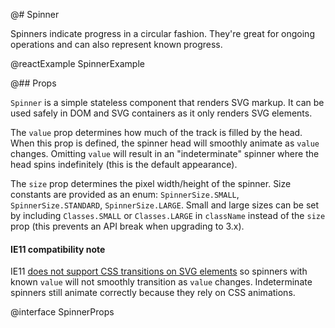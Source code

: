 @# Spinner

Spinners indicate progress in a circular fashion. They're great for ongoing
operations and can also represent known progress.

@reactExample SpinnerExample

@## Props

`Spinner` is a simple stateless component that renders SVG markup. It can be
used safely in DOM and SVG containers as it only renders SVG elements.

The `value` prop determines how much of the track is filled by the head. When
this prop is defined, the spinner head will smoothly animate as `value`
changes. Omitting `value` will result in an "indeterminate" spinner where the
head spins indefinitely (this is the default appearance).

The `size` prop determines the pixel width/height of the spinner. Size constants
are provided as an enum: `SpinnerSize.SMALL`,
`SpinnerSize.STANDARD`, `SpinnerSize.LARGE`. Small and large sizes can be set
by including `Classes.SMALL` or `Classes.LARGE` in `className` instead of the
`size` prop (this prevents an API break when upgrading to 3.x).

<div class="@ns-callout @ns-intent-warning @ns-icon-warning-sign">
    <h4 class="@ns-heading">IE11 compatibility note</h4>

IE11 [does not support CSS transitions on SVG elements][msdn-css-svg] so spinners with known
`value` will not smoothly transition as `value` changes. Indeterminate spinners still animate
correctly because they rely on CSS animations.

</div>

[msdn-css-svg]: https://developer.microsoft.com/en-us/microsoft-edge/platform/status/csstransitionsforsvgelements/?q=svg

@interface SpinnerProps

